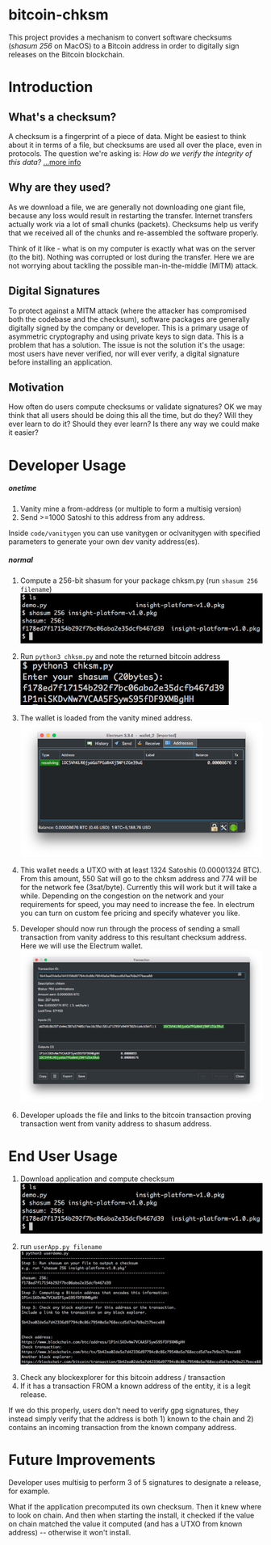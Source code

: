 # bitcoin-chksm
This project provides a mechanism to convert software checksums (_shasum 256_ on MacOS) to a Bitcoin address in order to digitally sign releases on the Bitcoin blockchain.

# Introduction
## What's a checksum?
A checksum is a fingerprint of a piece of data. Might be easiest to think about it in terms of a file, but checksums are used all over the place, even in protocols. The question we're asking is:  _How do we verify the integrity of this data?_ [...more info](https://www.lifewire.com/what-does-checksum-mean-2625825)

## Why are they used?
As we download a file, we are generally not downloading one giant file, because any loss would result in restarting the transfer. Internet transfers actually work via a lot of small chunks (packets). Checksums help us verify that we received all of the chunks and re-assembled the software properly.

Think of it like - what is on my computer is exactly what was on the server (to the bit). Nothing was corrupted or lost during the transfer. Here we are not worrying about tackling the possible man-in-the-middle (MITM) attack.

## Digital Signatures
To protect against a MITM attack (where the attacker has compromised both the codebase and the checksum), software packages are generally digitally signed by the company or developer. This is a primary usage of asymmetric cryptography and using private keys to sign data. This is a problem that has a solution. The issue is not the solution it's the usage:  most users have never verified, nor will ever verify, a digital signature before installing an application.

## Motivation
How often do users compute checksums or validate signatures? OK we may think that all users should be doing this all the time, but do they? Will they ever learn to do it? Should they ever learn? Is there any way we could make it easier?

# Developer Usage
##### onetime
1. Vanity mine a from-address (or multiple to form a multisig version)
2. Send >=1000 Satoshi to this address from any address.

Inside `code/vanitygen` you can use vanitygen or oclvanitygen with specified parameters to generate your own dev vanity address(es).

##### normal
1. Compute a 256-bit shasum for your package chksm.py (run `shasum 256 filename`)
![alt text][shasum]

[shasum]: img/shasum256.png "Example shasum generation"

2. Run `python3 chksm.py` and note the returned bitcoin address
![alt text][addr]

[addr]: img/shasumToBtcAddr.png "Example shasum > Bitcoin address"

3. The wallet is loaded from the vanity mined address.
![alt text][vanity]

[vanity]: img/vanityaddress.png "Bitcoin wallet"

4. This wallet needs a UTXO with at least 1324 Satoshis (0.00001324 BTC). From this amount, 550 Sat will go to the chksm address and 774 will be for the network fee (3sat/byte). Currently this will work but it will take a while. Depending on the congestion on the network and your requirements for speed, you may need to increase the fee. In electrum you can turn on custom fee pricing and specify whatever you like.

5. Developer should now run through the process of sending a small transaction from vanity address to this resultant checksum address. Here we will use the Electrum wallet.
![alt text][tx]

[tx]: img/transaction.png "Bitcoin transaction (vanity > shasum)"


6. Developer uploads the file and links to the bitcoin transaction proving transaction went from vanity address to shasum address.

# End User Usage
1. Download application and compute checksum
![alt text][shasum]

[shasum]: img/shasum256.png "Example shasum generation"

2. run `userApp.py filename`
![alt text][userapp]

[userapp]: img/userapp.png "Example userApp"

3. Check any blockexplorer for this bitcoin address / transaction
4. If it has a transaction FROM a known address of the entity, it is a legit release.

If we do this properly, users don't need to verify gpg signatures, they instead simply verify that the address is both 1) known to the chain and 2) contains an incoming transaction from the known company address.

# Future Improvements
Developer uses multisig to perform 3 of 5 signatures to designate a release, for example.

What if the application precomputed its own checksum. Then it knew where to look on chain. And then when starting the install, it checked if the value on chain matched the value it computed (and has a UTXO from known address) -- otherwise it won't install.
